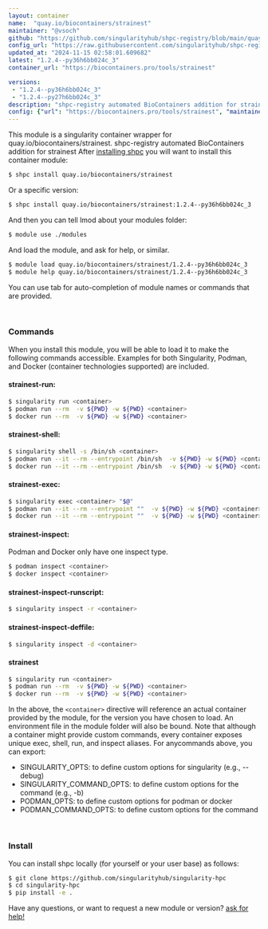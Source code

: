 ```yaml
---
layout: container
name:  "quay.io/biocontainers/strainest"
maintainer: "@vsoch"
github: "https://github.com/singularityhub/shpc-registry/blob/main/quay.io/biocontainers/strainest/container.yaml"
config_url: "https://raw.githubusercontent.com/singularityhub/shpc-registry/main/quay.io/biocontainers/strainest/container.yaml"
updated_at: "2024-11-15 02:58:01.609682"
latest: "1.2.4--py36h6bb024c_3"
container_url: "https://biocontainers.pro/tools/strainest"

versions:
 - "1.2.4--py36h6bb024c_3"
 - "1.2.4--py27h6bb024c_3"
description: "shpc-registry automated BioContainers addition for strainest"
config: {"url": "https://biocontainers.pro/tools/strainest", "maintainer": "@vsoch", "description": "shpc-registry automated BioContainers addition for strainest", "latest": {"1.2.4--py36h6bb024c_3": "sha256:fecd370d6e02146ecda8c9ad0424b50448406a6f07de760e88b87e9298faf3ef"}, "tags": {"1.2.4--py36h6bb024c_3": "sha256:fecd370d6e02146ecda8c9ad0424b50448406a6f07de760e88b87e9298faf3ef", "1.2.4--py27h6bb024c_3": "sha256:907a25699a413512ea839a27f143b48dbeef40c71a293866d7e45628c24529fe"}, "docker": "quay.io/biocontainers/strainest"}
---
```


This module is a singularity container wrapper for quay.io/biocontainers/strainest.
shpc-registry automated BioContainers addition for strainest
After [installing shpc](#install) you will want to install this container module:


```bash
$ shpc install quay.io/biocontainers/strainest
```

Or a specific version:

```bash
$ shpc install quay.io/biocontainers/strainest:1.2.4--py36h6bb024c_3
```

And then you can tell lmod about your modules folder:

```bash
$ module use ./modules
```

And load the module, and ask for help, or similar.

```bash
$ module load quay.io/biocontainers/strainest/1.2.4--py36h6bb024c_3
$ module help quay.io/biocontainers/strainest/1.2.4--py36h6bb024c_3
```

You can use tab for auto-completion of module names or commands that are provided.

<br>

### Commands

When you install this module, you will be able to load it to make the following commands accessible.
Examples for both Singularity, Podman, and Docker (container technologies supported) are included.

#### strainest-run:

```bash
$ singularity run <container>
$ podman run --rm  -v ${PWD} -w ${PWD} <container>
$ docker run --rm  -v ${PWD} -w ${PWD} <container>
```

#### strainest-shell:

```bash
$ singularity shell -s /bin/sh <container>
$ podman run --it --rm --entrypoint /bin/sh  -v ${PWD} -w ${PWD} <container>
$ docker run --it --rm --entrypoint /bin/sh  -v ${PWD} -w ${PWD} <container>
```

#### strainest-exec:

```bash
$ singularity exec <container> "$@"
$ podman run --it --rm --entrypoint ""  -v ${PWD} -w ${PWD} <container> "$@"
$ docker run --it --rm --entrypoint ""  -v ${PWD} -w ${PWD} <container> "$@"
```

#### strainest-inspect:

Podman and Docker only have one inspect type.

```bash
$ podman inspect <container>
$ docker inspect <container>
```

#### strainest-inspect-runscript:

```bash
$ singularity inspect -r <container>
```

#### strainest-inspect-deffile:

```bash
$ singularity inspect -d <container>
```



#### strainest

```bash
$ singularity run <container>
$ podman run --rm  -v ${PWD} -w ${PWD} <container>
$ docker run --rm  -v ${PWD} -w ${PWD} <container>
```


In the above, the `<container>` directive will reference an actual container provided
by the module, for the version you have chosen to load. An environment file in the
module folder will also be bound. Note that although a container
might provide custom commands, every container exposes unique exec, shell, run, and
inspect aliases. For anycommands above, you can export:

 - SINGULARITY_OPTS: to define custom options for singularity (e.g., --debug)
 - SINGULARITY_COMMAND_OPTS: to define custom options for the command (e.g., -b)
 - PODMAN_OPTS: to define custom options for podman or docker
 - PODMAN_COMMAND_OPTS: to define custom options for the command

<br>

### Install

You can install shpc locally (for yourself or your user base) as follows:

```bash
$ git clone https://github.com/singularityhub/singularity-hpc
$ cd singularity-hpc
$ pip install -e .
```

Have any questions, or want to request a new module or version? [ask for help!](https://github.com/singularityhub/singularity-hpc/issues)